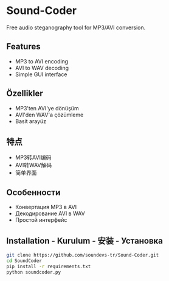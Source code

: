 
# Sound-Coder
Free audio steganography tool for MP3/AVI conversion.

## Features
 - MP3 to AVI encoding
 - AVI to WAV decoding
 - Simple GUI interface

## Özellikler
 - MP3'ten AVI'ye dönüşüm
 - AVI'den WAV'a çözümleme
 - Basit arayüz

## 特点
 - MP3转AVI编码
 - AVI转WAV解码
 - 简单界面

## Особенности
 - Конвертация MP3 в AVI
 - Декодирование AVI в WAV
 - Простой интерфейс

## Installation - Kurulum - 安装 - Установка

```bash
git clone https://github.com/soundevs-tr/Sound-Coder.git
cd SoundCoder
pip install -r requirements.txt
python soundcoder.py
